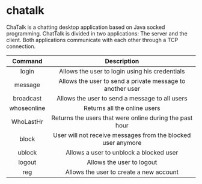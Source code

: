 # chatalk
ChaTalk is a chatting desktop application based on Java socked programming.
ChatTalk is divided in two applications: The server and the client. Both applications communicate with each other through a TCP connection.

|            Command            |                          Description                         |
|:-----------------------------:|:------------------------------------------------------------:|
|  login <username> <password>  |        Allows the user to login using his credentials        |
| message <recipient> <content> |   Allows the user to send a private message to another user  |
|      broadcast <content>      |        Allows the user to send a message to all users        |
|          whoseonline          |                 Returns all the online users                 |
|           WhoLastHr           |    Returns the users that were online during the past hour   |
|          block <user>         | User will not receive messages from the blocked user anymore |
|         ublock <user>         |            Allows a user to unblock a blocked user           |
|             logout            |                   Allows the user to logout                  |
|   reg <username> <password>   |            Allows the user to create a new account           |
